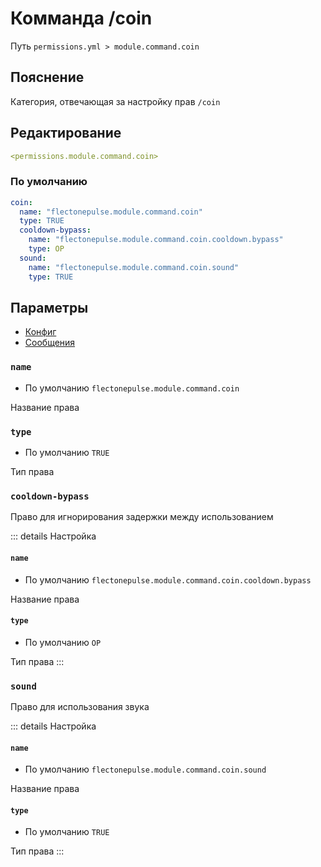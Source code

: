 # Комманда /coin
Путь `permissions.yml > module.command.coin`

## Пояснение
Категория, отвечающая за настройку прав `/coin`

## Редактирование
```yaml
<permissions.module.command.coin>
```

### По умолчанию
```yaml
coin:
  name: "flectonepulse.module.command.coin"
  type: TRUE
  cooldown-bypass:
    name: "flectonepulse.module.command.coin.cooldown.bypass"
    type: OP
  sound:
    name: "flectonepulse.module.command.coin.sound"
    type: TRUE
```

## Параметры

- [Конфиг](/ru/config/module/command/coin/)
- [Сообщения](/ru/messages/ru_ru/module/command/coin/)

### `name`
- По умолчанию `flectonepulse.module.command.coin`

Название права

### `type`
- По умолчанию `TRUE`

Тип права

### `cooldown-bypass`

Право для игнорирования задержки между использованием

::: details Настройка
#### `name`
- По умолчанию `flectonepulse.module.command.coin.cooldown.bypass`

Название права

#### `type`
- По умолчанию `OP`

Тип права
:::

### `sound`

Право для использования звука

::: details Настройка
#### `name`
- По умолчанию `flectonepulse.module.command.coin.sound`

Название права

#### `type`
- По умолчанию `TRUE`

Тип права
:::

<!--@include: @/ru/parts/permission.md-->

